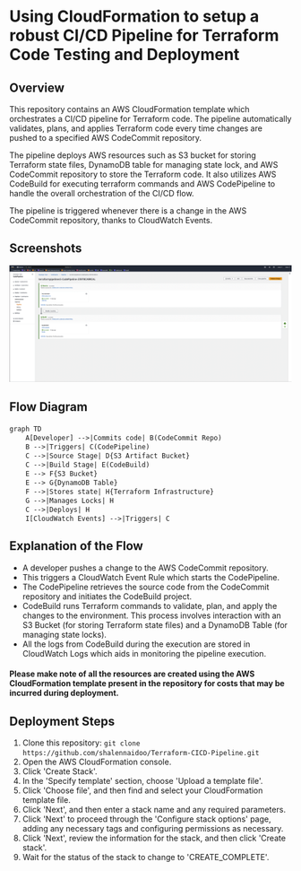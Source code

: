 # Using CloudFormation to setup a robust CI/CD Pipeline for Terraform Code Testing and Deployment

## Overview

This repository contains an AWS CloudFormation template which orchestrates a CI/CD pipeline for Terraform code. The pipeline automatically validates, plans, and applies Terraform code every time changes are pushed to a specified AWS CodeCommit repository.

The pipeline deploys AWS resources such as S3 bucket for storing Terraform state files, DynamoDB table for managing state lock, and AWS CodeCommit repository to store the Terraform code. It also utilizes AWS CodeBuild for executing terraform commands and AWS CodePipeline to handle the overall orchestration of the CI/CD flow.

The pipeline is triggered whenever there is a change in the AWS CodeCommit repository, thanks to CloudWatch Events.

## Screenshots
![Demo](terraformpipeline.png) 

## Flow Diagram

```mermaid
graph TD
    A[Developer] -->|Commits code| B(CodeCommit Repo)
    B -->|Triggers| C(CodePipeline)
    C -->|Source Stage| D{S3 Artifact Bucket}
    C -->|Build Stage| E(CodeBuild)
    E --> F{S3 Bucket}
    E --> G{DynamoDB Table}
    F -->|Stores state| H{Terraform Infrastructure}
    G -->|Manages Locks| H
    C -->|Deploys| H
    I[CloudWatch Events] -->|Triggers| C
```

## Explanation of the Flow

- A developer pushes a change to the AWS CodeCommit repository.
- This triggers a CloudWatch Event Rule which starts the CodePipeline.
- The CodePipeline retrieves the source code from the CodeCommit repository and initiates the CodeBuild project.
- CodeBuild runs Terraform commands to validate, plan, and apply the changes to the environment. This process involves interaction with an S3 Bucket (for storing Terraform state files) and a DynamoDB Table (for managing state locks).
- All the logs from CodeBuild during the execution are stored in CloudWatch Logs which aids in monitoring the pipeline execution.

#### Please make note of all the resources are created using the AWS CloudFormation template present in the repository for costs that may be incurred during deployment.

## Deployment Steps

1. Clone this repository: `git clone https://github.com/shalennaidoo/Terraform-CICD-Pipeline.git`
2. Open the AWS CloudFormation console.
3. Click 'Create Stack'.
4. In the 'Specify template' section, choose 'Upload a template file'.
5. Click 'Choose file', and then find and select your CloudFormation template file.
6. Click 'Next', and then enter a stack name and any required parameters.
7. Click 'Next' to proceed through the 'Configure stack options' page, adding any necessary tags and configuring permissions as necessary.
8. Click 'Next', review the information for the stack, and then click 'Create stack'.
9. Wait for the status of the stack to change to 'CREATE_COMPLETE'.

